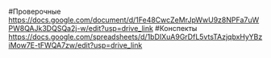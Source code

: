 #Проверочные
https://docs.google.com/document/d/1Fe48CwcZeMrJpWwU9z8NPFa7uWPW8QAJk3DQSQa2j-w/edit?usp=drive_link
#Конспекты
https://docs.google.com/spreadsheets/d/1bDIXuA9GrDfL5vtsTAzjqbxHyYBziMow7E-tFWQA7zw/edit?usp=drive_link
